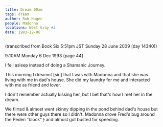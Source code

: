 ```yaml
---
title: Dream 09am
tags: dream
author: Rob Nugen
people: Madonna
locations: West Gray #3
date: 1993-12-06
---
```


<p class="note">(transcribed from Book Six 5:51pm JST Sunday 28 June 2009 (day 14340))</p>

<p class="date">9:10AM Monday 6 Dec 1993 (page 44]</p>

<p>I fell asleep instead of doing a Shamanic Journey.</p>

<p class="dream">This morning I dreamnt [sic] that I was with Madonna and that she was living with
me in dad's house.  She did my laundry for me and interacted with me as friend and lover.</p>

<p>I don't remember actually kissing her, but I bet that's how I met her in the dream.</p>

<p class="dream">We flirted &amp; almost went skinny dipping in the pond behind dad's house but
there were other guys there so I didn't.  Madonna drove Fred's bug around the Peden
&quot;block&quot; <del>)</del> and almost got busted for speeding.</p>
